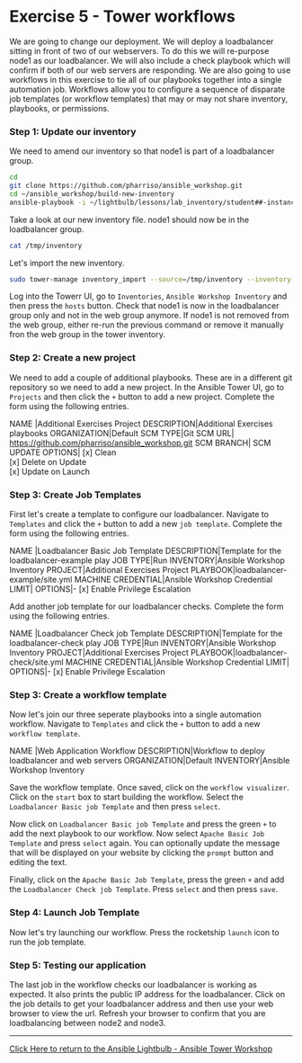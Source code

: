 # Exercise 5 - Tower workflows

We are going to change our deployment. We will deploy a loadbalancer sitting in front of two of our webservers. To do this we will re-purpose node1 as our loadbalancer. We will also include a check playbook which will confirm if both of our web servers are responding. We are also going to use workflows in this exercise to tie all of our playbooks together into a single automation job. Workflows allow you to configure a sequence of disparate job templates (or workflow templates) that may or may not share inventory, playbooks, or permissions. 

### Step 1: Update our inventory

We need to amend our inventory so that node1 is part of a loadbalancer group.

```bash
cd 
git clone https://github.com/pharriso/ansible_workshop.git
cd ~/ansible_workshop/build-new-inventory
ansible-playbook -i ~/lightbulb/lessons/lab_inventory/student##-instances.txt generate_inventory.yml
```
Take a look at our new inventory file. node1 should now be in the loadbalancer group.

```bash
cat /tmp/inventory
```
Let's import the new inventory.

```bash
sudo tower-manage inventory_import --source=/tmp/inventory --inventory-name="Ansible Workshop Inventory" --overwrite --overwrite-vars
```

Log into the Towerr UI, go to `Inventories`, `Ansible Workshop Inventory` and then press the `hosts` button. Check that node1 is now in the loadbalancer group only and not in the web group anymore. If node1 is not removed from the web group, either re-run the previous command or remove it manually fron the web group in the tower inventory.

### Step 2: Create a new project

We need to add a couple of additional playbooks. These are in a different git repository so we need to add a new project. In the Ansible Tower UI, go to `Projects` and then click the `+` button to add a new project. Complete the form using the following entries.

NAME |Additional Exercises Project
DESCRIPTION|Additional Exercises playbooks
ORGANIZATION|Default
SCM TYPE|Git
SCM URL| https://github.com/pharriso/ansible_workshop.git
SCM BRANCH|
SCM UPDATE OPTIONS| [x] Clean <br />  [x] Delete on Update<br />  [x] Update on Launch

### Step 3: Create Job Templates

First let's create a template to configure our loadbalancer. Navigate to `Templates` and click the `+` button to add a new `job template`. Complete the form using the following entries.

NAME |Loadbalancer Basic Job Template
DESCRIPTION|Template for the loadbalancer-example play
JOB TYPE|Run
INVENTORY|Ansible Workshop Inventory
PROJECT|Additional Exercises Project
PLAYBOOK|loadbalancer-example/site.yml
MACHINE CREDENTIAL|Ansible Workshop Credential
LIMIT|
OPTIONS|- [x] Enable Privilege Escalation

Add another job template for our loadbalancer checks. Complete the form using the following entries.

NAME |Loadbalancer Check job Template
DESCRIPTION|Template for the loadbalancer-check play
JOB TYPE|Run
INVENTORY|Ansible Workshop Inventory
PROJECT|Additional Exercises Project
PLAYBOOK|loadbalancer-check/site.yml
MACHINE CREDENTIAL|Ansible Workshop Credential
LIMIT|
OPTIONS|- [x] Enable Privilege Escalation

### Step 3: Create a workflow template

Now let's join our three seperate playbooks into a single automation workflow. Navigate to `Templates` and click the `+` button to add a new `workflow template`.

NAME |Web Application Workflow
DESCRIPTION|Workflow to deploy loadbalancer and web servers
ORGANIZATION|Default
INVENTORY|Ansible Workshop Inventory

Save the workflow template. Once saved, click on the `workflow visualizer`. Click on the `start` box to start building the workflow. Select the `Loadbalancer Basic job Template` and then press `select`. 

Now click on `Loadbalancer Basic job Template` and press the green `+` to add the next playbook to our workflow. Now select `Apache Basic Job Template` and press `select` again. You can optionally update the message that will be displayed on your website by clicking the `prompt` button and editing the text.

Finally, click on the `Apache Basic Job Template`, press the green `+` and add the `Loadbalancer Check job Template`. Press `select` and then press `save`.

### Step 4: Launch Job Template

Now let's try launching our workflow. Press the rocketship `launch` icon to run the job template.


### Step 5: Testing our application

The last job in the workflow checks our loadbalancer is working as expected. It also prints the public IP address for the loadbalancer. Click on the job details to get your loadbalancer address and then use your web browser to view the url. Refresh your browser to confirm that you are loadbalancing between node2 and node3.

---

[Click Here to return to the Ansible Lightbulb - Ansible Tower Workshop](../README.md)
